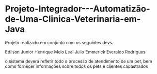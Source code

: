 # Projeto-Integrador---Automatizão-de-Uma-Clinica-Veterinaria-em-Java

Projeto realizado em conjunto com os seguintes devs.

Edilson Junior
Henrique Melo Leal
Julio Emmerick 
Everaldo Rodrigues 


o sistema deverá refletir todo o processo de atendimento de um pet, bem como fornecer informações sobre todos os pets e clientes cadastrados
